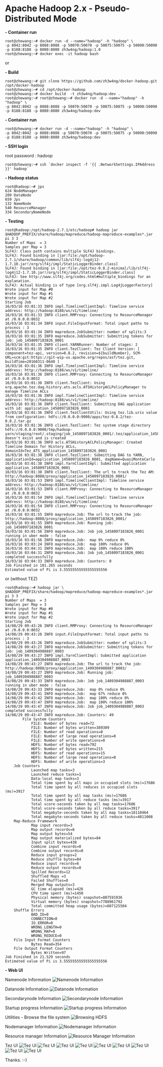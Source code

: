 # Apache Hadoop 2.x - Pseudo-Distributed Mode
**- Container run**

    root@zhewang:~# docker run -d --name="hadoop" -h "hadoop" \
    -p 8042:8042 -p 8088:8088 -p 50070:50070 -p 50075:50075 -p 50090:50090 -p 8188:8188 -p 8080:8080 zh3w4ng/hadoop:1.0
    root@zhewang:~# docker exec -it hadoop bash
or

**- Build**

    root@zhewang:~# git clone https://github.com/zh3w4ng/docker-hadoop.git /opt/docker-hadoop
    root@zhewang:~# cd /opt/docker-hadoop
    root@zhewang:~# docker build  -t zh3w4ng/hadoop:dev .
    root@zhewang:~# root@zhewang:~# docker run -d --name="hadoop" -h "hadoop" \
    -p 8042:8042 -p 8088:8088 -p 50070:50070 -p 50075:50075 -p 50090:50090 -p 8188:8188 -p 8080:8080 zh3w4ng/hadoop:dev

**- Container run**

    root@zhewang:~# docker run -d --name="hadoop" -h "hadoop" \
    -p 8042:8042 -p 8088:8088 -p 50070:50070 -p 50075:50075 -p 50090:50090 -p 8188:8188 -p 8080:8080 zh3w4ng/hadoop:dev

**- SSH login**

root password : hadoop

    root@zhewang:~# ssh `docker inspect -f '{{ .NetworkSettings.IPAddress }}' hadoop`

**- Hadoop status**

    root@hadoop:~# jps
    624 NodeManager
    209 DataNode
    659 Jps
    132 NameNode
    540 ResourceManager
    334 SecondaryNameNode

**- Testing**

    root@hadoop:/opt/hadoop-2.7.1/etc/hadoop# hadoop jar $HADOOP_PREFIX/share/hadoop/mapreduce/hadoop-mapreduce-examples*.jar pi 3 3
    Number of Maps  = 3
    Samples per Map = 3
    SLF4J: Class path contains multiple SLF4J bindings.
    SLF4J: Found binding in [jar:file:/opt/hadoop-2.7.1/share/hadoop/common/lib/slf4j-log4j12-1.7.10.jar!/org/slf4j/impl/StaticLoggerBinder.class]
    SLF4J: Found binding in [jar:file:/opt/tez-0.8.2-minimal/lib/slf4j-log4j12-1.7.10.jar!/org/slf4j/impl/StaticLoggerBinder.class]
    SLF4J: See http://www.slf4j.org/codes.html#multiple_bindings for an explanation.
    SLF4J: Actual binding is of type [org.slf4j.impl.Log4jLoggerFactory]
    Wrote input for Map #0
    Wrote input for Map #1
    Wrote input for Map #2
    Starting Job
    16/03/16 03:01:33 INFO impl.TimelineClientImpl: Timeline service address: http://hadoop:8188/ws/v1/timeline/
    16/03/16 03:01:33 INFO client.RMProxy: Connecting to ResourceManager at /0.0.0.0:8032
    16/03/16 03:01:34 INFO input.FileInputFormat: Total input paths to process : 3
    16/03/16 03:01:34 INFO mapreduce.JobSubmitter: number of splits:3
    16/03/16 03:01:35 INFO mapreduce.JobSubmitter: Submitting tokens for job: job_1458097183826_0001
    16/03/16 03:01:35 INFO client.YARNRunner: Number of stages: 2
    16/03/16 03:01:35 INFO client.TezClient: Tez Client Version: [ component=tez-api, version=0.8.2, revision=${buildNumber}, SCM-URL=scm:git:https://git-wip-us.apache.org/repos/asf/tez.git, buildTime=20160311-0640 ]
    16/03/16 03:01:36 INFO impl.TimelineClientImpl: Timeline service address: http://hadoop:8188/ws/v1/timeline/
    16/03/16 03:01:36 INFO client.RMProxy: Connecting to ResourceManager at /0.0.0.0:8032
    16/03/16 03:01:36 INFO client.TezClient: Using org.apache.tez.dag.history.ats.acls.ATSHistoryACLPolicyManager to manage Timeline ACLs
    16/03/16 03:01:36 INFO impl.TimelineClientImpl: Timeline service address: http://hadoop:8188/ws/v1/timeline/
    16/03/16 03:01:36 INFO client.TezClient: Submitting DAG application with id: application_1458097183826_0001
    16/03/16 03:01:36 INFO client.TezClientUtils: Using tez.lib.uris value from configuration: hdfs://0.0.0.0:9000/apps/tez-0.8.2/tez-0.8.2.tar.gz
    16/03/16 03:01:36 INFO client.TezClient: Tez system stage directory hdfs://0.0.0.0:9000/tmp/hadoop-yarn/staging/root/.staging/job_1458097183826_0001/.tez/application_1458097183826_0001 doesn't exist and is created
    16/03/16 03:01:36 INFO acls.ATSHistoryACLPolicyManager: Created Timeline Domain for History ACLs, domainId=Tez_ATS_application_1458097183826_0001
    16/03/16 03:01:38 INFO client.TezClient: Submitting DAG to YARN, applicationId=application_1458097183826_0001, dagName=QuasiMonteCarlo
    16/03/16 03:01:38 INFO impl.YarnClientImpl: Submitted application application_1458097183826_0001
    16/03/16 03:01:38 INFO client.TezClient: The url to track the Tez AM: http://hadoop:8088/proxy/application_1458097183826_0001/
    16/03/16 03:01:53 INFO impl.TimelineClientImpl: Timeline service address: http://hadoop:8188/ws/v1/timeline/
    16/03/16 03:01:53 INFO client.RMProxy: Connecting to ResourceManager at /0.0.0.0:8032
    16/03/16 03:01:54 INFO impl.TimelineClientImpl: Timeline service address: http://hadoop:8188/ws/v1/timeline/
    16/03/16 03:01:54 INFO client.RMProxy: Connecting to ResourceManager at /0.0.0.0:8032
    16/03/16 03:01:55 INFO mapreduce.Job: The url to track the job: http://hadoop:8088/proxy/application_1458097183826_0001/
    16/03/16 03:01:55 INFO mapreduce.Job: Running job: job_1458097183826_0001
    16/03/16 03:01:56 INFO mapreduce.Job: Job job_1458097183826_0001 running in uber mode : false
    16/03/16 03:01:56 INFO mapreduce.Job:  map 0% reduce 0%
    16/03/16 03:03:24 INFO mapreduce.Job:  map 100% reduce 0%
    16/03/16 03:04:31 INFO mapreduce.Job:  map 100% reduce 100%
    16/03/16 03:04:31 INFO mapreduce.Job: Job job_1458097183826_0001 completed successfully
    16/03/16 03:04:33 INFO mapreduce.Job: Counters: 0
    Job Finished in 181.265 seconds
    Estimated value of Pi is 3.55555555555555555556
or (without TEZ)

    root@hadoop:~# hadoop jar \
    $HADOOP_PREFIX/share/hadoop/mapreduce/hadoop-mapreduce-examples*.jar pi 3 3
    Number of Maps  = 3
    Samples per Map = 3
    Wrote input for Map #0
    Wrote input for Map #1
    Wrote input for Map #2
    Starting Job
    14/08/29 09:43:26 INFO client.RMProxy: Connecting to ResourceManager at /0.0.0.0:8032
    14/08/29 09:43:26 INFO input.FileInputFormat: Total input paths to process : 3
    14/08/29 09:43:26 INFO mapreduce.JobSubmitter: number of splits:3
    14/08/29 09:43:27 INFO mapreduce.JobSubmitter: Submitting tokens for job: job_1409304988887_0003
    14/08/29 09:43:27 INFO impl.YarnClientImpl: Submitted application application_1409304988887_0003
    14/08/29 09:43:27 INFO mapreduce.Job: The url to track the job: http://hadoop:8088/proxy/application_1409304988887_0003/
    14/08/29 09:43:27 INFO mapreduce.Job: Running job: job_1409304988887_0003
    14/08/29 09:43:33 INFO mapreduce.Job: Job job_1409304988887_0003 running in uber mode : false
    14/08/29 09:43:33 INFO mapreduce.Job:  map 0% reduce 0%
    14/08/29 09:43:41 INFO mapreduce.Job:  map 67% reduce 0%
    14/08/29 09:43:42 INFO mapreduce.Job:  map 100% reduce 0%
    14/08/29 09:43:47 INFO mapreduce.Job:  map 100% reduce 100%
    14/08/29 09:43:47 INFO mapreduce.Job: Job job_1409304988887_0003 completed successfully
    14/08/29 09:43:47 INFO mapreduce.Job: Counters: 49
            File System Counters
                FILE: Number of bytes read=72
                FILE: Number of bytes written=389309
                FILE: Number of read operations=0
                FILE: Number of large read operations=0
                FILE: Number of write operations=0
                HDFS: Number of bytes read=792
                HDFS: Number of bytes written=215
                HDFS: Number of read operations=15
                HDFS: Number of large read operations=0
                HDFS: Number of write operations=3
        Job Counters
                Launched map tasks=3
                Launched reduce tasks=1
                Data-local map tasks=3
                Total time spent by all maps in occupied slots (ms)=17686
                Total time spent by all reduces in occupied slots (ms)=3917
                Total time spent by all map tasks (ms)=17686
                Total time spent by all reduce tasks (ms)=3917
                Total vcore-seconds taken by all map tasks=17686
                Total vcore-seconds taken by all reduce tasks=3917
                Total megabyte-seconds taken by all map tasks=18110464
                Total megabyte-seconds taken by all reduce tasks=4011008
        Map-Reduce Framework
                Map input records=3
                Map output records=6
                Map output bytes=54
                Map output materialized bytes=84
                Input split bytes=438
                Combine input records=0
                Combine output records=0
                Reduce input groups=2
                Reduce shuffle bytes=84
                Reduce input records=6
                Reduce output records=0
                Spilled Records=12
                Shuffled Maps =3
                Failed Shuffles=0
                Merged Map outputs=3
                GC time elapsed (ms)=426
                CPU time spent (ms)=1450
                Physical memory (bytes) snapshot=807591936
                Virtual memory (bytes) snapshot=7788961792
                Total committed heap usage (bytes)=607125504
        Shuffle Errors
                BAD_ID=0
                CONNECTION=0
                IO_ERROR=0
                WRONG_LENGTH=0
                WRONG_MAP=0
                WRONG_REDUCE=0
        File Input Format Counters
                Bytes Read=354
        File Output Format Counters
                Bytes Written=97
    Job Finished in 21.529 seconds
    Estimated value of Pi is 3.55555555555555555556

**- Web UI**

Namenode Information
![Namenode Information][1]

Datanode Information
![Datanode Information][2]

Secondarynode Information
![Secondarynode Information][3]

Startup progress Information
![Startup progress Information][4]

Utilities - Browse the file system
![Browsing HDFS][5]

Nodemanager Information
![Nodemanager Information][6]

Resource manager Information
![Resource Manager Information][7]

Tez UI
![Tez UI][8]
![Tez UI][9]
![Tez UI][10]
![Tez UI][11]
![Tez UI][12]
![Tez UI][13]
![Tez UI][14]
![Tez UI][15]
![Tez UI][16]

Thanks. :-)

  [1]: https://raw.githubusercontent.com/zh3w4ng/docker-hadoop/35f716916709433c5c9a5b9ba70233b2299e5d51/apache_hadoop_namenode.png
  [2]: https://raw.githubusercontent.com/zh3w4ng/docker-hadoop/35f716916709433c5c9a5b9ba70233b2299e5d51/apache_hadoop_datanode.png
  [3]: https://raw.githubusercontent.com/zh3w4ng/docker-hadoop/35f716916709433c5c9a5b9ba70233b2299e5d51/apache_hadoop_secondarynode.png
  [4]: https://raw.githubusercontent.com/zh3w4ng/docker-hadoop/35f716916709433c5c9a5b9ba70233b2299e5d51/apache_hadoop_startup_progress.png
  [5]: https://raw.githubusercontent.com/zh3w4ng/docker-hadoop/35f716916709433c5c9a5b9ba70233b2299e5d51/apache_hadoop_browsing_hdfs.png
  [6]: https://raw.githubusercontent.com/zh3w4ng/docker-hadoop/35f716916709433c5c9a5b9ba70233b2299e5d51/apache_hadoop_nodemanager.png
  [7]: https://raw.githubusercontent.com/zh3w4ng/docker-hadoop/35f716916709433c5c9a5b9ba70233b2299e5d51/apache_hadoop_resourcemanager.png
  [8]: https://raw.githubusercontent.com/zh3w4ng/docker-hadoop/35f716916709433c5c9a5b9ba70233b2299e5d51/Screen%20Shot%202016-03-16%20at%2011.02.04%20AM.png
  [9]: https://raw.githubusercontent.com/zh3w4ng/docker-hadoop/35f716916709433c5c9a5b9ba70233b2299e5d51/Screen%20Shot%202016-03-16%20at%2011.04.50%20AM.png
  [10]: https://raw.githubusercontent.com/zh3w4ng/docker-hadoop/35f716916709433c5c9a5b9ba70233b2299e5d51/Screen%20Shot%202016-03-16%20at%204.05.35%20PM.png
  [11]: https://raw.githubusercontent.com/zh3w4ng/docker-hadoop/35f716916709433c5c9a5b9ba70233b2299e5d51/Screen%20Shot%202016-03-16%20at%204.05.41%20PM.png
  [12]: https://raw.githubusercontent.com/zh3w4ng/docker-hadoop/35f716916709433c5c9a5b9ba70233b2299e5d51/Screen%20Shot%202016-03-16%20at%204.05.52%20PM.png
  [13]: https://raw.githubusercontent.com/zh3w4ng/docker-hadoop/35f716916709433c5c9a5b9ba70233b2299e5d51/Screen%20Shot%202016-03-16%20at%204.05.59%20PM.png
  [14]: https://raw.githubusercontent.com/zh3w4ng/docker-hadoop/35f716916709433c5c9a5b9ba70233b2299e5d51/Screen%20Shot%202016-03-16%20at%204.06.05%20PM.png
  [15]: https://raw.githubusercontent.com/zh3w4ng/docker-hadoop/35f716916709433c5c9a5b9ba70233b2299e5d51/Screen%20Shot%202016-03-16%20at%204.06.14%20PM.png
  [16]: https://raw.githubusercontent.com/zh3w4ng/docker-hadoop/35f716916709433c5c9a5b9ba70233b2299e5d51/Screen%20Shot%202016-03-16%20at%204.06.18%20PM.png

